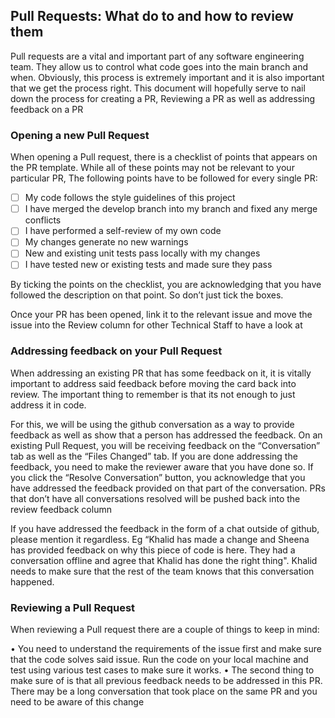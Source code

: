 ## Pull Requests: What do to and how to review them

Pull requests are a vital and important part of any software engineering team. They allow us to control what code goes into the main branch and when. Obviously, this process is extremely important and it is also important that we get the process right. This document will hopefully serve to nail down the process for creating a PR, Reviewing a PR as well as addressing feedback on a PR

### Opening a new Pull Request

When opening a Pull request, there is a checklist of points that appears on the PR template. While all of these points may not be relevant to your particular PR, The following points have to be followed for every single PR:

- [ ] My code follows the style guidelines of this project
- [ ] I have merged the develop branch into my branch and fixed any merge conflicts
- [ ] I have performed a self-review of my own code
- [ ] My changes generate no new warnings
- [ ] New and existing unit tests pass locally with my changes
- [ ] I have tested new or existing tests and made sure they pass

By ticking the points on the checklist, you are acknowledging that you have followed the description on that point. So don’t just tick the boxes.

Once your PR has been opened, link it to the relevant issue and move the issue into the Review column for other Technical Staff to have a look at

### Addressing feedback on your Pull Request

When addressing an existing PR that has some feedback on it, it is vitally important to address said feedback before moving the card back into review. The important thing to remember is that its not enough to just address it in code.

For this, we will be using the github conversation as a way to provide feedback as well as show that a person has addressed the feedback. On an existing Pull Request, you will be receiving feedback on the “Conversation” tab as well as the “Files Changed” tab. If you are done addressing the feedback, you need to make the reviewer aware that you have done so. If you click the “Resolve Conversation” button, you acknowledge that you have addressed the feedback provided on that part of the conversation. PRs that don’t have all conversations resolved will be pushed back into the review feedback column

If you have addressed the feedback in the form of a chat outside of github, please mention it regardless. Eg “Khalid has made a change and Sheena has provided feedback on why this piece of code is here. They had a conversation offline and agree that Khalid has done the right thing". Khalid needs to make sure that the rest of the team knows that this conversation happened.

### Reviewing a Pull Request

When reviewing a Pull request there are a couple of things to keep in mind:

• You need to understand the requirements of the issue first and make sure that the code solves said issue. Run the code on your local machine and test using various test cases to make sure it works.
• The second thing to make sure of is that all previous feedback needs to be addressed in this PR. There may be a long conversation that took place on the same PR and you need to be aware of this change
